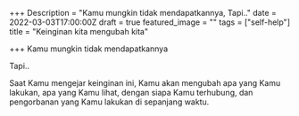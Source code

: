 +++
Description = "Kamu mungkin tidak mendapatkannya, Tapi.."
date = 2022-03-03T17:00:00Z
draft = true
featured_image = ""
tags = ["self-help"]
title = "Keinginan kita mengubah kita"

+++
Kamu mungkin tidak mendapatkannya

Tapi..

Saat Kamu mengejar keinginan ini, Kamu akan mengubah apa yang Kamu lakukan, apa yang Kamu lihat, dengan siapa Kamu terhubung, dan pengorbanan yang Kamu lakukan di sepanjang waktu.